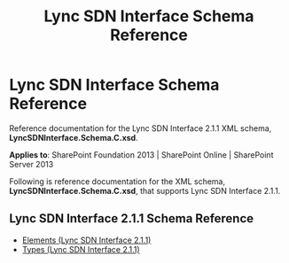 ﻿---
title: Lync SDN Interface Schema Reference
TOCTitle: Lync SDN Interface Schema Reference
ms:assetid: 553e325e-d48a-4e7b-b7ac-042f87253ed8
ms:mtpsurl: https://msdn.microsoft.com/en-us/library/Dn912673(v=office.15)
ms:contentKeyID: 64126842
ms.date: 02/16/2015
mtps_version: v=office.15
---

# Lync SDN Interface Schema Reference

Reference documentation for the Lync SDN Interface 2.1.1 XML schema, **LyncSDNInterface.Schema.C.xsd**.

**Applies to**: SharePoint Foundation 2013 | SharePoint Online | SharePoint Server 2013

Following is reference documentation for the XML schema, **LyncSDNInterface.Schema.C.xsd**, that supports Lync SDN Interface 2.1.1.

## Lync SDN Interface 2.1.1 Schema Reference

- [Elements (Lync SDN Interface 2.1.1)](elements-lync-sdn-interface-2-1-1.md)
- [Types (Lync SDN Interface 2.1.1)](types-lync-sdn-interface-2-1-1.md)

